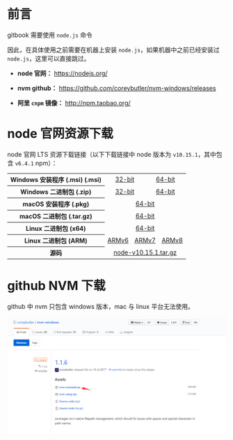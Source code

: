 # 前言

gitbook 需要使用 `node.js` 命令

因此，在具体使用之前需要在机器上安装 `node.js`，如果机器中之前已经安装过 `node.js`，这里可以直接跳过。

- **node 官网：** https://nodejs.org/

- **nvm github：** https://github.com/coreybutler/nvm-windows/releases

- **阿里 `cnpm` 镜像：** http://npm.taobao.org/

# node 官网资源下载

node 官网 LTS 资源下载链接（以下下载链接中 node 版本为 `v10.15.1`，其中包含 `v6.4.1` npm）：

<table class="download-matrix full-width" style="text-align: center;">
  <tbody>
    <tr>
      <th style="text-align: center;">Windows 安装程序 (.msi) (.msi)</th>
      <td colspan="3"><a href="https://nodejs.org/dist/v10.15.1/node-v10.15.1-x86.msi">32-bit</a></td>
      <td colspan="3"><a href="https://nodejs.org/dist/v10.15.1/node-v10.15.1-x64.msi">64-bit</a></td>
    </tr> 
    <tr>
       <th style="text-align: center;">Windows 二进制包 (.zip)</th>
       <td colspan="3"><a href="https://nodejs.org/dist/v10.15.1/node-v10.15.1-win-x86.zip">32-bit</a></td>
       <td colspan="3"><a href="https://nodejs.org/dist/v10.15.1/node-v10.15.1-win-x64.zip">64-bit</a></td>
    </tr>
    <tr>
       <th style="text-align: center;">macOS 安装程序 (.pkg)</th>
       <td colspan="6"><a href="https://nodejs.org/dist/v10.15.1/node-v10.15.1.pkg">64-bit</a></td>
    </tr>
    <tr>
       <th style="text-align: center;">macOS 二进制包 (.tar.gz)</th>
       <td colspan="6"><a href="https://nodejs.org/dist/v10.15.1/node-v10.15.1-darwin-x64.tar.gz">64-bit</a></td>
    </tr>
    <tr>
       <th style="text-align: center;">Linux 二进制包 (x64)</th>
       <td colspan="6"><a href="https://nodejs.org/dist/v10.15.1/node-v10.15.1-linux-x64.tar.xz">64-bit</a></td>
    </tr>
    <tr>
       <th style="text-align: center;">Linux 二进制包 (ARM)</th>
       <td colspan="2"><a href="https://nodejs.org/dist/v10.15.1/node-v10.15.1-linux-armv6l.tar.xz">ARMv6</a></td>
       <td colspan="2"><a href="https://nodejs.org/dist/v10.15.1/node-v10.15.1-linux-armv7l.tar.xz">ARMv7</a></td>
       <td colspan="2"><a href="https://nodejs.org/dist/v10.15.1/node-v10.15.1-linux-arm64.tar.xz">ARMv8</a></td>
    </tr>
    <tr>
       <th style="text-align: center;">源码</th>
       <td colspan="6">
         <a href="https://nodejs.org/dist/v10.15.1/node-v10.15.1.tar.gz">node-v10.15.1.tar.gz</a>
       </td>
    </tr>
  </tbody>
</table>

# github NVM 下载

github 中 nvm 只包含 windows 版本，mac 与 linux 平台无法使用。

![github-nvm-win](./_images/github-nvm-win.png)